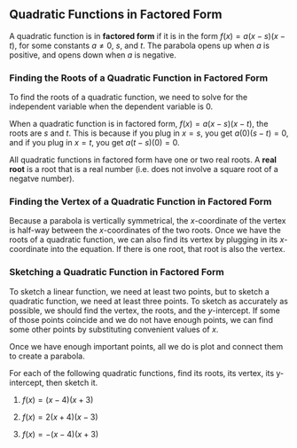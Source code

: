 Quadratic Functions in Factored Form
-------

A quadratic function is in **factored form** if it is in the form $f(x) = a(x - s)(x - t)$, for some constants $a \ne 0$, $s$, and $t$. The parabola opens up when $a$ is positive, and opens down when $a$ is negative.


### Finding the Roots of a Quadratic Function in Factored Form

To find the roots of a quadratic function, we need to solve for the independent variable when the dependent variable is 0.

When a quadratic function is in factored form, $f(x) = a(x - s)(x - t)$, the roots are $s$ and $t$. This is because if you plug in $x = s$, you get $a(0)(s-t) = 0$, and if you plug in $x = t$, you get $a(t-s)(0) = 0$.

All quadratic functions in factored form have one or two real roots. A **real root** is a root that is a real number (i.e. does not involve a square root of a negatve number). 


### Finding the Vertex of a Quadratic Function in Factored Form

Because a parabola is vertically symmetrical, the $x$-coordinate of the vertex is half-way between the $x$-coordinates of the two roots. Once we have the roots of a quadratic function, we can also find its vertex by plugging in its $x$-coordinate into the equation. If there is one root, that root is also the vertex.


### Sketching a Quadratic Function in Factored Form

To sketch a linear function, we need at least two points, but to sketch a quadratic function, we need at least three points. To sketch as accurately as possible, we should find the vertex, the roots, and the $y$-intercept. If some of those points coincide and we do not have enough points, we can find some other points by substituting convenient values of $x$.

Once we have enough important points, all we do is plot and connect them to create a parabola.


For each of the following quadratic functions, find its roots, its vertex, its y-intercept, then sketch it.

1. $f(x) = (x - 4)(x + 3)$

2. $f(x) = 2(x + 4)(x - 3)$

3. $f(x) = -(x - 4)(x + 3)$
